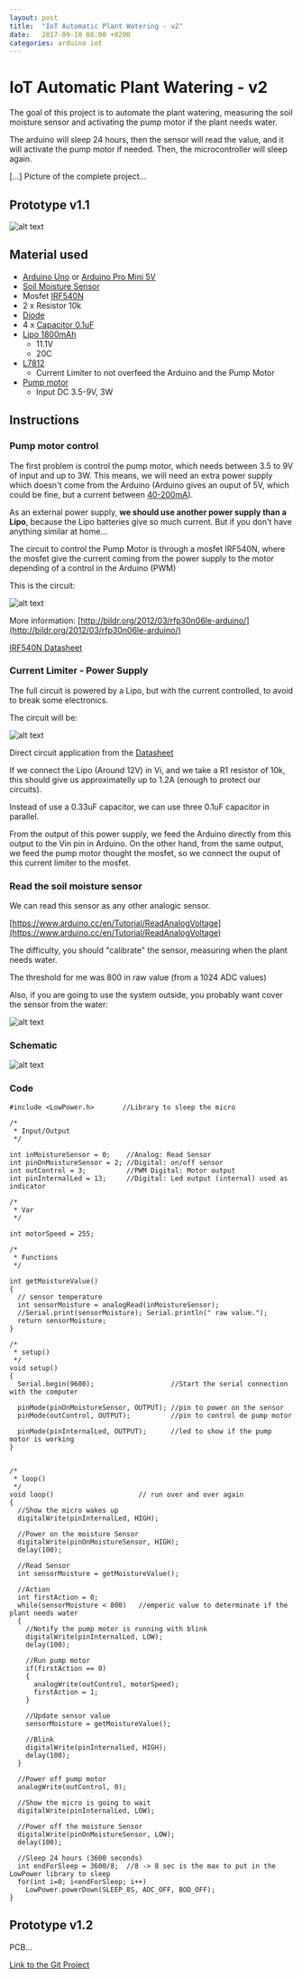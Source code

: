 ```yaml
---
layout: post
title:  "IoT Automatic Plant Watering - v2"
date:   2017-09-10 08:00 +0200
categories: arduino iot
---
```


# IoT Automatic Plant Watering - v2

The goal of this project is to automate the plant watering, measuring the soil moisture sensor and activating the pump motor if the plant needs water.

The arduino will sleep 24 hours, then the sensor will read the value, and it will activate the pump motor if needed. Then, the microcontroller will sleep again.

[...] Picture of the complete project...

## Prototype v1.1

![alt text](/assets/IoTAutomaticPlantWatering_v1.1/complete.JPG)

## Material used
- [Arduino Uno](https://www.sparkfun.com/products/11021) or [Arduino Pro Mini 5V](https://www.sparkfun.com/products/11113)
- [Soil Moisture Sensor](https://www.sparkfun.com/products/13322)
- Mosfet [IRF540N](https://www.infineon.com/dgdl/irf540n.pdf?fileId=5546d462533600a4015355e396cb199f)
- 2 x Resistor 10k
- [Diode](https://www.sparkfun.com/products/8589)
- 4 x [Capacitor 0.1uF](https://www.sparkfun.com/products/8375)
- [Lipo 1800mAh](https://hobbyking.com/en_us/turnigy-1800mah-3s-20c-lipo-pack.html)
  - 11.1V
  - 20C
- [L7812](https://www.sparkfun.com/products/12766)
  - Current Limiter to not overfeed the Arduino and the Pump Motor
- [Pump motor](https://www.amazon.fr/Submersible-Aquarium-Fountain-Pump-simulate-Environment/dp/B008OCZUK6)
  - Input DC 3.5-9V, 3W

## Instructions
### Pump motor control
The first problem is control the pump motor, which needs between 3.5 to 9V of input and up to 3W. This means, we will need an extra power supply which doesn't come from the Arduino (Arduino gives an ouput of 5V, which could be fine, but a current between [40-200mA](https://playground.arduino.cc/Main/ArduinoPinCurrentLimitations)).

As an external power supply, <b>we should use another power supply than a Lipo</b>, because the Lipo batteries give so much current. But if you don't have anything similar at home...

The circuit to control the Pump Motor is through a mosfet IRF540N, where the mosfet give the current coming from the power supply to the motor depending of a control in the Arduino (PWM)

This is the circuit:

![alt text](/assets/IoTAutomaticPlantWatering_v0.1/mosfetControl.png)

More information: [http://bildr.org/2012/03/rfp30n06le-arduino/](http://bildr.org/2012/03/rfp30n06le-arduino/)

[IRF540N Datasheet](https://www.infineon.com/dgdl/irf540n.pdf?fileId=5546d462533600a4015355e396cb199f)

### Current Limiter - Power Supply
The full circuit is powered by a Lipo, but with the current controlled, to avoid to break some electronics.

The circuit will be:

![alt text](/assets/IoTAutomaticPlantWatering_v0.2/7812Circuit.png)

Direct circuit application from the [Datasheet](https://cdn.sparkfun.com/datasheets/Components/General/TO-220.pdf)

If we connect the Lipo (Around 12V) in Vi, and we take a R1 resistor of 10k, this should give us approximatelly up to 1.2A (enough to protect our circuits).

Instead of use a 0.33uF capacitor, we can use three 0.1uF capacitor in parallel.

From the output of this power supply, we feed the Arduino directly from this output to the Vin pin in Arduino.
On the other hand, from the same output, we feed the pump motor thought the mosfet, so we connect the ouput of this current limiter to the mosfet.

### Read the soil moisture sensor
We can read this sensor as any other analogic sensor.

[https://www.arduino.cc/en/Tutorial/ReadAnalogVoltage](https://www.arduino.cc/en/Tutorial/ReadAnalogVoltage)

The difficulty, you should "calibrate" the sensor, measuring when the plant needs water.

The threshold for me was 800 in raw value (from a 1024 ADC values)

Also, if you are going to use the system outside, you probably want cover the sensor from the water:

![alt text](/assets/IoTAutomaticPlantWatering_v0.1/moisturesensor.JPG)

### Schematic

![alt text](/assets/IoTAutomaticPlantWatering_v1.1/schematic.png)

### Code

```
#include <LowPower.h>       //Library to sleep the micro

/*
 * Input/Output
 */

int inMoistureSensor = 0;    //Analog: Read Sensor
int pinOnMoistureSensor = 2; //Digital: on/off sensor
int outControl = 3;          //PWM Digital: Motor output
int pinInternalLed = 13;     //Digital: Led output (internal) used as indicator

/*
 * Var
 */

int motorSpeed = 255;

/*
 * Functions
 */

int getMoistureValue()
{
  // sensor temperature
  int sensorMoisture = analogRead(inMoistureSensor);
  //Serial.print(sensorMoisture); Serial.println(" raw value.");
  return sensorMoisture;
}

/*
 * setup()
 */
void setup()
{
  Serial.begin(9600);                   //Start the serial connection with the computer

  pinMode(pinOnMoistureSensor, OUTPUT); //pin to power on the sensor
  pinMode(outControl, OUTPUT);          //pin to control de pump motor

  pinMode(pinInternalLed, OUTPUT);      //led to show if the pump motor is working
}


/*
 * loop()
 */
void loop()                     // run over and over again
{
  //Show the micro wakes up
  digitalWrite(pinInternalLed, HIGH);

  //Power on the moisture Sensor
  digitalWrite(pinOnMoistureSensor, HIGH);
  delay(100);

  //Read Sensor
  int sensorMoisture = getMoistureValue();

  //Action
  int firstAction = 0;
  while(sensorMoisture < 800)   //emperic value to determinate if the plant needs water
  {
    //Notify the pump motor is running with blink
    digitalWrite(pinInternalLed, LOW);
    delay(100);

    //Run pump motor
    if(firstAction == 0)
    {
      analogWrite(outControl, motorSpeed);
      firstAction = 1;
    }

    //Update sensor value
    sensorMoisture = getMoistureValue();

    //Blink
    digitalWrite(pinInternalLed, HIGH);
    delay(100);
  }

  //Power off pump motor
  analogWrite(outControl, 0);

  //Show the micro is going to wait
  digitalWrite(pinInternalLed, LOW);

  //Power off the moisture Sensor
  digitalWrite(pinOnMoistureSensor, LOW);
  delay(100);

  //Sleep 24 hours (3600 seconds)
  int endForSleep = 3600/8;  //8 -> 8 sec is the max to put in the LowPower library to sleep
  for(int i=0; i<endForSleep; i++)
    LowPower.powerDown(SLEEP_8S, ADC_OFF, BOD_OFF);
}

```

## Prototype v1.2
PCB...


[Link to the Git Project](https://github.com/aherrero/IoTAutomaticPlantWatering)
